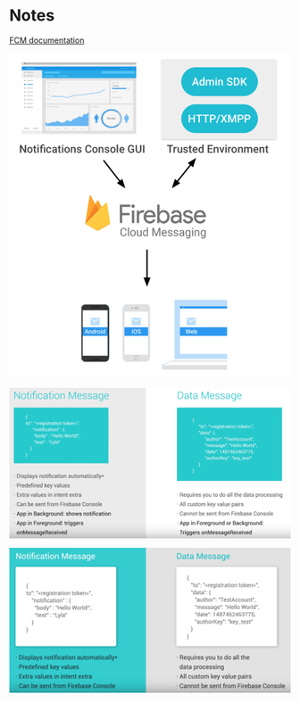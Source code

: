 # Notes

[FCM documentation](https://firebase.google.com/docs/cloud-messaging/?authuser=0)

![notification](notes/1.png)

![notification](notes/2.png)

![notification](notes/3.png)
